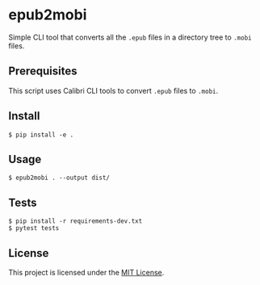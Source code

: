 # epub2mobi

Simple CLI tool that converts all the `.epub` files in a directory tree to `.mobi` files.

## Prerequisites

This script uses Calibri CLI tools to convert `.epub` files to `.mobi`.

## Install

```
$ pip install -e .
```

## Usage

```
$ epub2mobi . --output dist/
```

## Tests

```
$ pip install -r requirements-dev.txt
$ pytest tests
```

## License

This project is licensed under the [MIT License](LICENSE).
